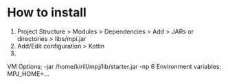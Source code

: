 # How to install
1) Project Structure > Modules > Dependencies > Add > JARs or directories > libs/mpi.jar
2) Add/Edit configuration > Kotlin
3)
VM Options: -jar /home/kirill/mpj/lib/starter.jar -np 6
Environment variables: MPJ_HOME=...